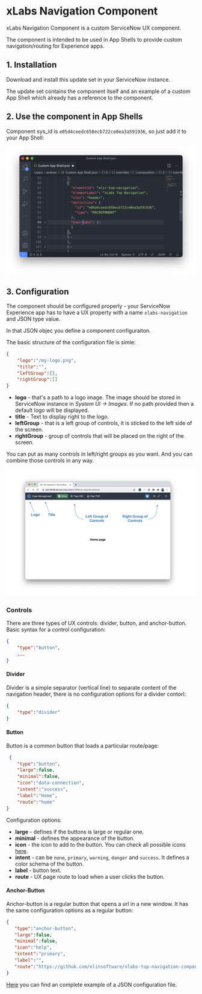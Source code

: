 # xLabs Navigation Component

xLabs Navigation Component is a custom ServiceNow UX component.

The component is intended to be used in App Shells to provide custom navigation/routing for Experience apps.

## 1. Installation

Download and install this update set in your ServiceNow instance.

The update set contains the component itself and an example of a custom App Shell which already has a reference to the component.

## 2. Use the component in App Shells



Component sys_id is `e05d4ceedc658ecb722ce0ea3a591936`, so just add it to your App Shell:

![img](./img/appshell.png)

## 3. Configuration

The component should be configured properly - your ServiceNow Experience app has to have a UX property with a name `xlabs-navigation` and JSON type value.

In that JSON objec you define a component configuraiton.

The basic structure of the configuration file is simle:

```json
{
    "logo":"/my-logo.png",
    "title":"",
    "leftGroup":[],
    "rightGroup":[]
}
```
* **logo** - that's a path to a logo image. The image should be stored in ServiceNow instance in *System UI -> Images*. If no path provided then a default logo will be displayed.
* **title** - Text to display right to the logo.
* **leftGroup** - that is a left group of controls, it is sticked to the left side of the screen.
* **rightGroup** - group of controls that will be placed on the right of the screen.

You can put as many controls in left/right groups as you want. And you can combine those controls in any way.

![img](./img/navigation.png)

### Controls

There are three types of UX controls: divider, button, and anchor-button. Basic syntax for a control configuration:
```json
{
    "type":"button",
    ...
}
```

#### Divider
Divider is a simple separator (vertical line) to separate content of the navigation header, there is no configuration options for a divider contorl:
```json
{
    "type":"divider"
}
```
#### Button
Button is a common button that loads a particular route/page:
```json
 {
    "type":"button",
    "large":false,
    "minimal":false,
    "icon":"data-connection",
    "intent":"success",
    "label":"Home",
    "route":"home"
}
```
Configuration options:
* **large** - defines if the buttons is large or regular one.
* **minimal** - defines the appearance of the button.
* **icon** - the icon to add to the button. You can check all possible icons [here](https://blueprintjs.com/docs/#icons).
* **intent** - can be `none`, `primary`, `warning`, `danger` and `success`. It defines a color schema of the button.
* **label** - button text.
* **route** - UX page route to load when a user clicks the button.

#### Anchor-Button
Anchor-button is a regular button that opens a url in a new window. It has the same configuration options as a regular button:
 ```json
 {
    "type":"anchor-button",
    "large":false,
    "minimal":false,
    "icon":"help",
    "intent":"primary",
    "label":"",
    "route":"https://github.com/elinsoftware/xlabs-top-navigation-component"
}
```

[Here](./xlabs-navigation.json) you can find an complete example of a JSON configuration file.